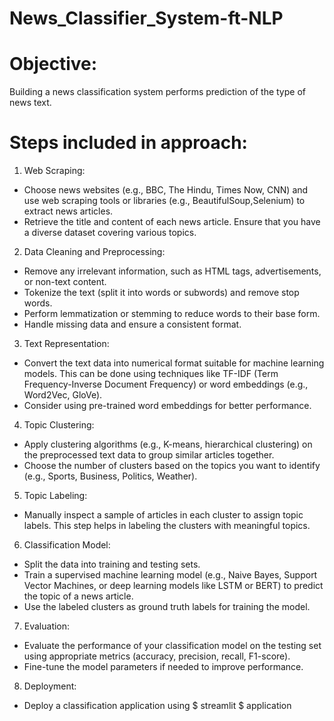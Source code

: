 # News_Classifier_System-ft-NLP

# Objective:
Building a news classification system performs prediction of the type of news text.

# Steps included in approach:

1. Web Scraping:
- Choose news websites (e.g., BBC, The Hindu, Times Now, CNN) and use web scraping
tools or libraries (e.g., BeautifulSoup,Selenium) to extract news articles.
- Retrieve the title and content of each news article. Ensure that you have a diverse dataset
covering various topics.
2. Data Cleaning and Preprocessing:
- Remove any irrelevant information, such as HTML tags, advertisements, or non-text content.
- Tokenize the text (split it into words or subwords) and remove stop words.
- Perform lemmatization or stemming to reduce words to their base form.
- Handle missing data and ensure a consistent format.
3. Text Representation:
- Convert the text data into numerical format suitable for machine learning models. This can
be done using techniques like TF-IDF (Term Frequency-Inverse Document Frequency) or word
embeddings (e.g., Word2Vec, GloVe).
- Consider using pre-trained word embeddings for better performance.
4. Topic Clustering:
- Apply clustering algorithms (e.g., K-means, hierarchical clustering) on the preprocessed text
data to group similar articles together.
- Choose the number of clusters based on the topics you want to identify (e.g., Sports,
Business, Politics, Weather).
5. Topic Labeling:
- Manually inspect a sample of articles in each cluster to assign topic labels. This step helps in
labeling the clusters with meaningful topics.
6. Classification Model:
- Split the data into training and testing sets.
- Train a supervised machine learning model (e.g., Naive Bayes, Support Vector Machines, or
deep learning models like LSTM or BERT) to predict the topic of a news article.
- Use the labeled clusters as ground truth labels for training the model.
7. Evaluation:
- Evaluate the performance of your classification model on the testing set using appropriate
metrics (accuracy, precision, recall, F1-score).
- Fine-tune the model parameters if needed to improve performance.
8. Deployment:
- Deploy a classification application using $ streamlit $ application
